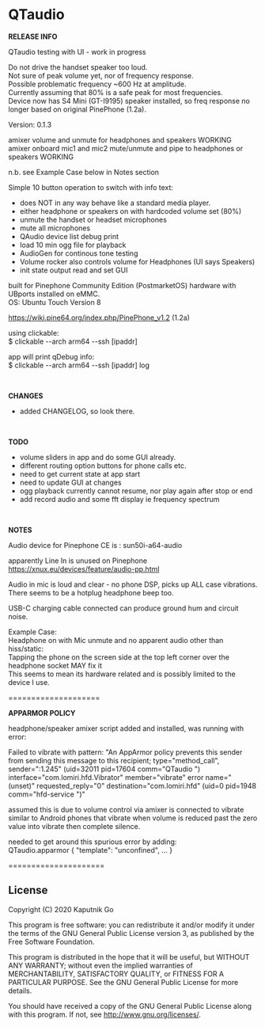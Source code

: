 # QTaudio


**RELEASE INFO**

QTaudio testing with UI - work in progress

Do not drive the handset speaker too loud.<br />
Not sure of peak volume yet, nor of frequency response.<br/>
Possible problematic frequency ~600 Hz at amplitude. <br />
Currently assuming that 80% is a safe peak for most frequencies.<br />
Device now has S4 Mini (GT-I9195) speaker installed, so freq response no longer based on original PinePhone (1.2a).

Version: 0.1.3

amixer volume and unmute for headphones and speakers WORKING<br />
amixer onboard mic1 and mic2 mute/unmute and pipe to headphones or speakers WORKING

n.b. see Example Case below in Notes section

Simple 10 button operation to switch with info text:
- does NOT in any way behave like a standard media player.
- either headphone or speakers on with hardcoded volume set (80%)
- unmute the handset or headset microphones
- mute all microphones
- QAudio device list debug print
- load 10 min ogg file for playback
- AudioGen for continous tone testing
- Volume rocker also controls volume for Headphones (UI says Speakers)
- init state output read and set GUI

built for Pinephone Community Edition (PostmarketOS) hardware with UBports installed on eMMC.<br />
OS: Ubuntu Touch Version 8

https://wiki.pine64.org/index.php/PinePhone_v1.2 (1.2a)

using clickable:<br />
$ clickable --arch arm64 --ssh [ipaddr]

app will print qDebug info:<br />
$ clickable --arch arm64 --ssh [ipaddr] log

<br />

**CHANGES**

- added CHANGELOG, so look there.


<br />

**TODO**

- volume sliders in app and do some GUI already.<br />
- different routing option buttons for phone calls etc.<br />
- need to get current state at app start
- need to update GUI at changes
- ogg playback currently cannot resume, nor play again after stop or end
- add record audio and some fft display ie frequency spectrum

<br />

**NOTES**

Audio device for Pinephone CE is : sun50i-a64-audio

apparently Line In is unused on Pinephone
https://xnux.eu/devices/feature/audio-pp.html

Audio in mic is loud and clear - no phone DSP, picks up ALL case vibrations.<br />
There seems to be a hotplug headphone beep too.

USB-C charging cable connected can produce ground hum and circuit noise.

Example Case:<br />
Headphone on with Mic unmute and no apparent audio other than hiss/static:<br />
Tapping the phone on the screen side at the top left corner over the headphone socket MAY fix it<br />
This seems to mean its hardware related and is possibly limited to the device I use.

====================

**APPARMOR POLICY**

headphone/speaker amixer script added and installed, was running with error:

Failed to vibrate with pattern: "An AppArmor policy prevents this sender from sending this message to this recipient; type=\"method_call\", sender=\":1.245\" (uid=32011 pid=17604 comm=\"QTaudio \") interface=\"com.lomiri.hfd.Vibrator\" member=\"vibrate\" error name=\"(unset)\" requested_reply=\"0\" destination=\"com.lomiri.hfd\" (uid=0 pid=1948 comm=\"hfd-service \")"

assumed this is due to volume control via amixer is connected to vibrate similar to Android phones that vibrate when volume is reduced past the zero value into vibrate then complete silence.

needed to get around this spurious error by adding:<br />
QTaudio.apparmor { "template": "unconfined", ... }

=====================


## License

Copyright (C) 2020  Kaputnik Go

This program is free software: you can redistribute it and/or modify it under the terms of the GNU General Public License version 3, as published
by the Free Software Foundation.

This program is distributed in the hope that it will be useful, but WITHOUT ANY WARRANTY; without even the implied warranties of MERCHANTABILITY, SATISFACTORY QUALITY, or FITNESS FOR A PARTICULAR PURPOSE.  See the GNU General Public License for more details.

You should have received a copy of the GNU General Public License along with this program.  If not, see <http://www.gnu.org/licenses/>.
